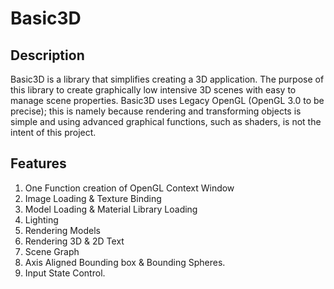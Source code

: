 # Basic3D

## Description
Basic3D is a library that simplifies creating a 3D application. The purpose of this library to create graphically low intensive 3D scenes with easy to manage scene properties. Basic3D uses Legacy OpenGL (OpenGL 3.0 to be precise); this is namely because rendering and transforming objects is simple and using advanced graphical functions, such as shaders, is not the intent of this project. 

## Features
1. One Function creation of OpenGL Context Window
2. Image Loading & Texture Binding
3. Model Loading & Material Library Loading
4. Lighting
5. Rendering Models
6. Rendering 3D & 2D Text
7. Scene Graph
8. Axis Aligned Bounding box & Bounding Spheres.
9. Input State Control.
